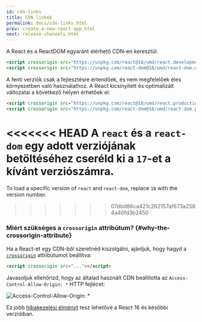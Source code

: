 ```yaml
---
id: cdn-links
title: CDN linkek
permalink: docs/cdn-links.html
prev: create-a-new-react-app.html
next: release-channels.html
---
```


A React és a ReactDOM egyaránt elérhető CDN-en keresztül.

```html
<script crossorigin src="https://unpkg.com/react@18/umd/react.development.js"></script>
<script crossorigin src="https://unpkg.com/react-dom@18/umd/react-dom.development.js"></script>
```

A fenti verziók csak a fejlesztésre értendőek, és nem megfelelőek éles környezetben való használathoz. A React kicsinyített és optimalizált változatai a következő helyen érhetőek el:

```html
<script crossorigin src="https://unpkg.com/react@18/umd/react.production.min.js"></script>
<script crossorigin src="https://unpkg.com/react-dom@18/umd/react-dom.production.min.js"></script>
```

<<<<<<< HEAD
A `react` és a `react-dom` egy adott verziójának betöltéséhez cseréld ki a `17`-et a kívánt verziószámra.
=======
To load a specific version of `react` and `react-dom`, replace `18` with the version number.
>>>>>>> 07dbd86ca421c262157af673a2584a40fd3b2450

### Miért szükséges a `crossorigin` attribútum? {#why-the-crossorigin-attribute}

Ha a React-et egy CDN-ből szeretnéd kiszolgálni, ajánljuk, hogy hagyd a [`crossorigin`](https://developer.mozilla.org/en-US/docs/Web/HTML/CORS_settings_attributes) attribútumot beállítva:

```html
<script crossorigin src="..."></script>
```

Javasoljuk ellenőrizd, hogy az általad használt CDN beállította az `Access-Control-Allow-Origin: *` HTTP fejlécet:

![Access-Control-Allow-Origin: *](../images/docs/cdn-cors-header.png)

Ez jobb [hibakezelési élményt](/blog/2017/07/26/error-handling-in-react-16.html) tesz lehetővé a React 16 és későbbi verzióiban.
